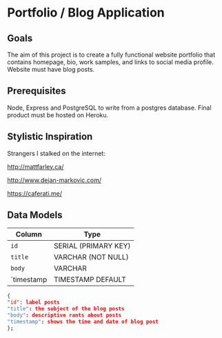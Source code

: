 # Portfolio / Blog Application

## Goals

The aim of this project is to create a fully functional website portfolio that contains homepage, bio, work samples, and links to social media profile. Website must have blog posts.

## Prerequisites

Node, Express and PostgreSQL to write from a postgres database. Final product must be hosted on Heroku.

## Stylistic Inspiration

Strangers I stalked on the internet:

http://mattfarley.ca/

http://www.dejan-markovic.com/

https://caferati.me/



## Data Models

| Column    | Type                 |
|-----------|----------------------|
|`id`       | SERIAL (PRIMARY KEY) |
|`title`    | VARCHAR (NOT NULL)   |
|`body`     | VARCHAR              |
|`timestamp | TIMESTAMP DEFAULT    |

```json
{
"id": label posts
"title": the subject of the blog posts
"body": descriptive rants about posts
"timestamp": shows the time and date of blog post
};
